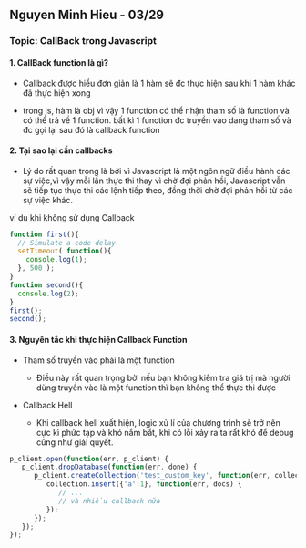 ## Nguyen Minh Hieu - 03/29

### Topic: CallBack trong Javascript
#### 1. CallBack function là gì? 
- Callback được hiểu đơn giản là 1 hàm sẽ đc thực hiện sau khi 1 hàm khác đã thực hiện xong

- trong js, hàm là obj vì vậy 1 function có thể nhận tham số là function và có thể trả về 1 function. bất kì 1 function đc truyền vào dang tham số và đc gọi lại sau đó là callback function

#### 2. Tại sao lại cần callbacks

- Lý do rất quan trọng là bởi vì Javascript là một ngôn ngữ điều hành các sự việc,vì vậy mỗi lần thực thi thay vì chờ đợi phản hồi, Javascript vẫn sẽ tiếp tục thực thi các lệnh tiếp theo, đồng thời chờ đợi phản hồi từ các sự việc khác.

ví dụ khi không sử dụng Callback
``` javascript
function first(){
  // Simulate a code delay
  setTimeout( function(){
    console.log(1);
  }, 500 );
}
function second(){
  console.log(2);
}
first();
second();
```

#### 3. Nguyên tắc khi thực hiện Callback Function

- Tham số truyền vào phải là một function 

   - Điều này rất quan trọng bởi nếu bạn không kiểm tra giá trị mà người dùng truyền vào là một function thì bạn không thể thực thi được
- Callback Hell

   - Khi callback hell xuất hiện, logic xử lí của chương trình sẽ trở nên cực kì phức tạp và khó nắm bắt, khi có lỗi xảy ra ta rất khó để debug cũng như giải quyết.

``` javascript
p_client.open(function(err, p_client) {
   p_client.dropDatabase(function(err, done) {
      p_client.createCollection('test_custom_key', function(err, collection) {
         collection.insert({'a':1}, function(err, docs) {
            // ...
            // và nhiều callback nữa
         });
      });
   });
});
```